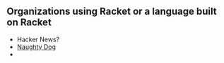## Organizations using Racket or a language built on Racket

 * Hacker News?
 * [Naughty Dog](http://cufp.org/2011/functional-mzscheme-dsls-game-development.html)
 * 